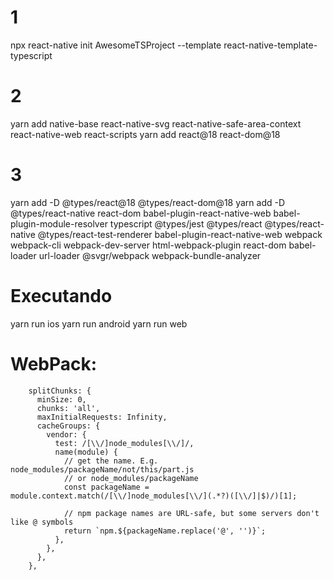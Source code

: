 # 1
npx react-native init AwesomeTSProject --template react-native-template-typescript

# 2
yarn add native-base react-native-svg react-native-safe-area-context react-native-web react-scripts
yarn add react@18 react-dom@18

# 3
yarn add -D @types/react@18  @types/react-dom@18
yarn add -D @types/react-native react-dom babel-plugin-react-native-web babel-plugin-module-resolver typescript @types/jest @types/react @types/react-native @types/react-test-renderer
babel-plugin-react-native-web webpack webpack-cli webpack-dev-server html-webpack-plugin react-dom babel-loader url-loader @svgr/webpack webpack-bundle-analyzer

# Executando
yarn run ios
yarn run android
yarn run web


# WebPack:

```
    splitChunks: {
      minSize: 0,
      chunks: 'all',
      maxInitialRequests: Infinity,
      cacheGroups: {
        vendor: {
          test: /[\\/]node_modules[\\/]/,
          name(module) {
            // get the name. E.g. node_modules/packageName/not/this/part.js
            // or node_modules/packageName
            const packageName = module.context.match(/[\\/]node_modules[\\/](.*?)([\\/]|$)/)[1];
  
            // npm package names are URL-safe, but some servers don't like @ symbols
            return `npm.${packageName.replace('@', '')}`;
          },
        },
      },
    },
```